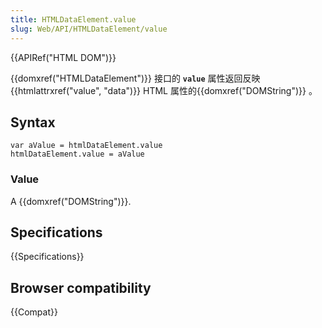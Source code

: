 ```yaml
---
title: HTMLDataElement.value
slug: Web/API/HTMLDataElement/value
---
```


{{APIRef("HTML DOM")}}

{{domxref("HTMLDataElement")}} 接口的 **`value`** 属性返回反映 {{htmlattrxref("value", "data")}} HTML 属性的{{domxref("DOMString")}} 。

## Syntax

```plain
var aValue = htmlDataElement.value
htmlDataElement.value = aValue
```

### Value

A {{domxref("DOMString")}}.

## Specifications

{{Specifications}}

## Browser compatibility

{{Compat}}
